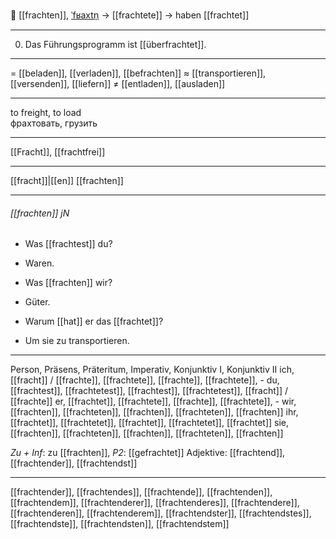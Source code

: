 🚚 [[frachten]], [ˈfʁaxtn̩](https://youglish.com/pronounce/frachten/german) → [[frachtete]] → haben [[frachtet]]

---
0. Das Führungsprogramm ist [[überfrachtet]].  


---
= [[beladen]], [[verladen]], [[befrachten]]
≈ [[transportieren]], [[versenden]], [[liefern]]
≠ [[entladen]], [[ausladen]]

---
to freight, to load  
фрахтовать, грузить

---
[[Fracht]], [[frachtfrei]]

---
[[fracht]]|[[en]]
[[frachten]]


---
###### [[frachten]] jN
- Was [[frachtest]] du?
- Waren.

- Was [[frachten]] wir?
- Güter.

- Warum [[hat]] er das [[frachtet]]?
- Um sie zu transportieren.

---
Person, Präsens, Präteritum, Imperativ, Konjunktiv I, Konjunktiv II
ich, [[fracht]] / [[frachte]], [[frachtete]], [[frachte]], [[frachtete]], -
du, [[frachtest]], [[frachtetest]], [[frachtest]], [[frachtetest]], [[fracht]] / [[frachte]]
er, [[frachtet]], [[frachtete]], [[frachte]], [[frachtete]], -
wir, [[frachten]], [[frachteten]], [[frachten]], [[frachteten]], [[frachten]]
ihr, [[frachtet]], [[frachtetet]], [[frachtet]], [[frachtetet]], [[frachtet]]
sie, [[frachten]], [[frachteten]], [[frachten]], [[frachteten]], [[frachten]]

*Zu + Inf*: zu [[frachten]], *P2*: [[gefrachtet]]
Adjektive: [[frachtend]], [[frachtender]], [[frachtendst]]

---
[[frachtender]], [[frachtendes]], [[frachtende]], [[frachtenden]], [[frachtendem]], [[frachtenderer]], [[frachtenderes]], [[frachtendere]], [[frachtenderen]], [[frachtenderem]], [[frachtendster]], [[frachtendstes]], [[frachtendste]], [[frachtendsten]], [[frachtendstem]]